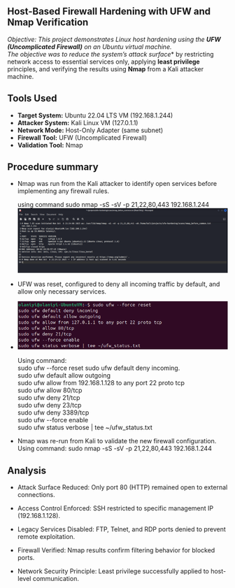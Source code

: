 ## Host-Based Firewall Hardening with UFW and Nmap Verification

**Objective:* This project demonstrates Linux host hardening using the **UFW (Uncomplicated Firewall)** on an Ubuntu virtual machine.  
The objective was to reduce the system’s attack surface** by restricting network access to essential services only, applying **least privilege** principles, and verifying the results using **Nmap** from a Kali attacker machine.

## Tools Used
- **Target System:** Ubuntu 22.04 LTS VM (192.168.1.244)
- **Attacker System:**  Kali Linux VM (127.0.1.1) 
- **Network Mode:**  Host-Only Adapter (same subnet) 
- **Firewall Tool:** UFW (Uncomplicated Firewall) 
- **Validation Tool:** Nmap 

## Procedure summary
- Nmap was run from the Kali attacker to identify open services before implementing any firewall rules.

  using command sudo nmap -sS -sV -p 21,22,80,443 192.168.1.244
![nmap scan](../UFW_firewall_hardening/Screenshots/nmap_scan_before_firewall_rule.png) <br/>


- UFW was reset, configured to deny all incoming traffic by default, and allow only necessary services.
- ![applied firewall rule](../UFW_firewall_hardening/Screenshots/applied_firewall_rule.png)

  Using command: <br/>
sudo ufw --force reset
sudo ufw default deny incoming. <br/>
sudo ufw default allow outgoing <br/>
sudo ufw allow from 192.168.1.128 to any port 22 proto tcp <br/>
sudo ufw allow 80/tcp <br/>
sudo ufw deny 21/tcp <br/>
sudo ufw deny 23/tcp <br/>
sudo ufw deny 3389/tcp <br/>
sudo ufw --force enable <br/>
sudo ufw status verbose | tee ~/ufw_status.txt <br/>

- Nmap was re-run from Kali to validate the new firewall configuration.
 Using command: sudo nmap -sS -sV -p 21,22,80,443 192.168.1.244


## Analysis
- Attack Surface Reduced: Only port 80 (HTTP) remained open to external connections.

- Access Control Enforced: SSH restricted to specific management IP (192.168.1.128).

- Legacy Services Disabled: FTP, Telnet, and RDP ports denied to prevent remote exploitation.

- Firewall Verified: Nmap results confirm filtering behavior for blocked ports.

- Network Security Principle: Least privilege successfully applied to host-level communication.

  


